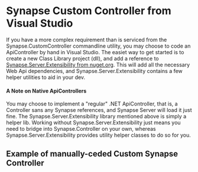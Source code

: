
# Synapse Custom Controller from Visual Studio

If you have a more complex requirement than is serviced from the Synapse.CustomController commandline utility, you may choose to code an ApiController by hand in Visual Studio.  The easiet way to get started is to create a new Class Library project (dll), and add a reference to <a href="https://www.nuget.org/packages/Synapse.Server.Extensibility" target="_blank">Synapse.Server.Extensibility from nuget.org</a>.  This will add all the necessary Web Api dependencies, and Synapse.Server.Extensibility contains a few helper utilities to aid in your dev.


#### A Note on Native ApiControllers

You may choose to implement a "regular" .NET ApiController, that is, a Controller sans any Synapse references, and Synapse Server will load it just fine.  The Synapse.Server.Extensibility library mentioned above is simply a helper lib.  Working without Synapse.Server.Extensibility just means you need to bridge into Synapse.Controller on your own, whereas Synapse.Server.Extensibility provides utility helper classes to do so for you.

## Example of manually-ceded Custom Synapse Controller

<script src="https://gist.github.com/SynapseProject/0f345c4fa60cdb53ae8d3585cde24513.js"></script>
